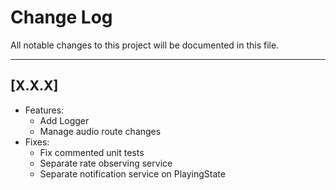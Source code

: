 # Change Log
All notable changes to this project will be documented in this file.

---
## [X.X.X]
* Features:
	* Add Logger
	* Manage audio route changes
* Fixes:
	* Fix commented unit tests
	* Separate rate observing service
	* Separate notification service on PlayingState
